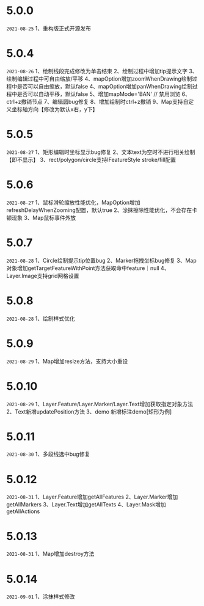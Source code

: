 # 5.0.0
`2021-08-25`
1、重构版正式开源发布

# 5.0.4
`2021-08-26`
1、绘制线段完成修改为单击结束
2、绘制过程中增加tip提示文字
3、绘制编辑过程中可自由缩放/平移
4、mapOption增加zoomWhenDrawing绘制过程中是否可以自由缩放，默认false
4、mapOption增加panWhenDrawing绘制过程中是否可以自动平移，默认false
5、增加mapMode='BAN' // 禁用浏览
6、ctrl+z撤销节点
7、编辑圆bug修复
8、增加绘制时ctrl+z撤销
9、Map支持自定义坐标轴方向【修改为默认x右，y下】

# 5.0.5
`2021-08-27`
1、矩形编辑时坐标显示bug修复
2、文本text为空时不进行相关绘制【即不显示】
3、rect/polygon/circle支持IFeatureStyle stroke/fill配置

# 5.0.6
`2021-08-27`
1、鼠标滑轮缩放性能优化，MapOption增加refreshDelayWhenZooming配置，默认true
2、涂抹擦除性能优化，不会存在卡顿现象
3、Map鼠标事件外放

# 5.0.7
`2021-08-28`
1、Circle绘制提示tip位置bug
2、Marker拖拽坐标bug修复
3、Map对象增加getTargetFeatureWithPoint方法获取命中feature｜null
4、Layer.Image支持grid网格设置

# 5.0.8
`2021-08-28`
1、绘制样式优化

# 5.0.9
`2021-08-29`
1、Map增加resize方法，支持大小重设

# 5.0.10
`2021-08-29`
1、Layer.Feature/Layer.Marker/Layer.Text增加获取指定对象方法
2、Text新增updatePosition方法
3、demo 新增标注demo[矩形为例]

# 5.0.11
`2021-08-30`
1、多段线选中bug修复

# 5.0.12
`2021-08-31`
1、Layer.Feature增加getAllFeatures
2、Layer.Marker增加getAllMarkers
3、Layer.Text增加getAllTexts
4、Layer.Mask增加getAllActions

# 5.0.13
`2021-08-31`
1、Map增加destroy方法

# 5.0.14
`2021-09-01`
1、涂抹样式修改
